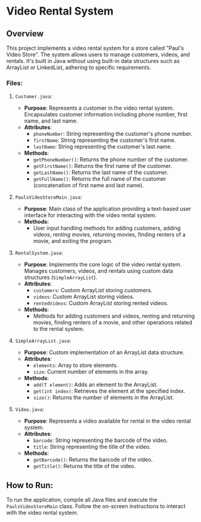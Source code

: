 # Video Rental System

## Overview

This project implements a video rental system for a store called "Paul's Video Store". The system allows users to manage customers, videos, and rentals. It's built in Java without using built-in data structures such as ArrayList or LinkedList, adhering to specific requirements.

### Files:

1. `Customer.java`: 
   - **Purpose**: Represents a customer in the video rental system. Encapsulates customer information including phone number, first name, and last name.
   - **Attributes**:
     - `phoneNumber`: String representing the customer's phone number.
     - `firstName`: String representing the customer's first name.
     - `lastName`: String representing the customer's last name.
   - **Methods**:
     - `getPhoneNumber()`: Returns the phone number of the customer.
     - `getFirstName()`: Returns the first name of the customer.
     - `getLastName()`: Returns the last name of the customer.
     - `getFullName()`: Returns the full name of the customer (concatenation of first name and last name).

2. `PaulsVideoStoreMain.java`: 
   - **Purpose**: Main class of the application providing a text-based user interface for interacting with the video rental system.
   - **Methods**:
     - User input handling methods for adding customers, adding videos, renting movies, returning movies, finding renters of a movie, and exiting the program.

3. `RentalSystem.java`: 
   - **Purpose**: Implements the core logic of the video rental system. Manages customers, videos, and rentals using custom data structures (`SimpleArrayList`).
   - **Attributes**:
     - `customers`: Custom ArrayList storing customers.
     - `videos`: Custom ArrayList storing videos.
     - `rentedVideos`: Custom ArrayList storing rented videos.
   - **Methods**:
     - Methods for adding customers and videos, renting and returning movies, finding renters of a movie, and other operations related to the rental system.

4. `SimpleArrayList.java`: 
   - **Purpose**: Custom implementation of an ArrayList data structure.
   - **Attributes**:
     - `elements`: Array to store elements.
     - `size`: Current number of elements in the array.
   - **Methods**:
     - `add(T element)`: Adds an element to the ArrayList.
     - `get(int index)`: Retrieves the element at the specified index.
     - `size()`: Returns the number of elements in the ArrayList.

5. `Video.java`: 
   - **Purpose**: Represents a video available for rental in the video rental system.
   - **Attributes**:
     - `barcode`: String representing the barcode of the video.
     - `title`: String representing the title of the video.
   - **Methods**:
     - `getBarcode()`: Returns the barcode of the video.
     - `getTitle()`: Returns the title of the video.

## How to Run:

To run the application, compile all Java files and execute the `PaulsVideoStoreMain` class. Follow the on-screen instructions to interact with the video rental system.
